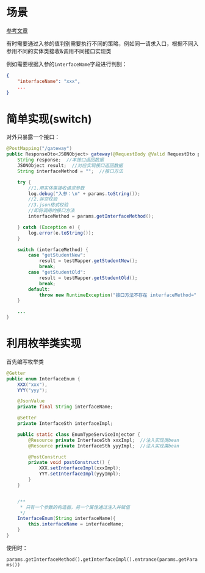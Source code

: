 # 场景

[参考文章](https://www.cnblogs.com/Marydon20170307/p/13970490.html)

有时需要通过入参的值判别需要执行不同的策略，例如同一请求入口，根据不同入参用不同的实体类接收&调用不同接口实现类

例如需要根据入参的`interfaceName`字段进行判别：

```json
{
    "interfaceName": "xxx",
    ...
}
```





# 简单实现(switch)

对外只暴露一个接口：

```java
@PostMapping("/gateway")
public ResponseDto<JSONObject> gateway(@RequestBody @Valid RequestDto params) {
    String response;  //本接口返回数据
    JSONObject result;  //对应实现接口返回数据
    String interfaceMethod = "";  //接口方法

    try {
        //1.用实体类接收请求参数
        log.debug("入参：\n" + params.toString());
        //2.非空校验
        //3.json格式校验
        //即将调用的接口方法
        interfaceMethod = params.getInterfaceMethod();

    } catch (Exception e) {
        log.error(e.toString());
    }

    switch (interfaceMethod) {
        case "getStudentNew":
            result = testMapper.getStudentNew();
            break;
        case "getStudentOld":
            result = testMapper.getStudentOld();
            break;
        default:
            throw new RuntimeException("接口方法不存在 interfaceMethod=" + interfaceMethod);
    }

    ...
}
```











# 利用枚举类实现

首先编写枚举类

```java
@Getter
public enum InterfaceEnum {
    XXX("xxx"),
    YYY("yyy");

    @JsonValue
    private final String interfaceName;

    @Setter
    private InterfaceSth interfaceImpl;

    public static class EnumTypeServiceInjector {
        @Resource private InterfaceSth xxxImpl;  //注入实现类bean
        @Resource private InterfaceSth yyyImpl;  //注入实现类bean

        @PostConstruct
        private void postConstruct() {
            XXX.setInterfaceImpl(xxxImpl);
            YYY.setInterfaceImpl(yyyImpl);
        }
    }


    /**
     * 只有一个参数的构造器，另一个属性通过注入并赋值
     */
    InterfaceEnum(String interfaceName){
        this.interfaceName = interfaceName;
    }
}
```



使用时：

`params.getInterfaceMethod().getInterfaceImpl().entrance(params.getParams())`
